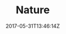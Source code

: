 ---
date: 2017-05-31T13:46:14Z
description: "Cats, dogs, birds, deer, monkeys, horses and plants are all very photogenic."
identifier: "nature"
title: "Nature"
weight: "9"
teaser_image: "bird-poised.md"
---